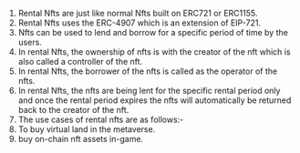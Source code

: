1. Rental Nfts are just like normal Nfts built on ERC721 or ERC1155.
2. Rental Nfts uses the ERC-4907 which is an extension of EIP-721.
3. Nfts can be used to lend and borrow for a specific period of time by the users.
4. In rental Nfts, the ownership of nfts is with the creator of the nft which is also called a controller of the nft.
5. In rental Nfts, the borrower of the nfts is called as the operator of the nfts. 
6. In rental Nfts, the nfts are being lent for the specific rental period only and once the rental period expires the nfts will automatically be returned back to the creator of the nft.
7. The use cases of rental nfts are as follows:- 
1. To buy virtual land in the metaverse.
2. buy on-chain nft assets in-game.
